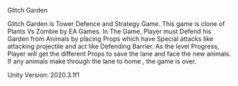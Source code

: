 Glitch Garden

Glitch Garden is Tower Defence and Strategy Game. This game is clone of Plants Vs Zombie by EA Games. 
In The Game, Player must Defend his Garden from Animals by placing Props which have Special attacks like attacking projectile and act like Defending Barrier. 
As the level Progress, Player will get the different Props to save the lane and face the new animals. 
If any animals make through the lane to home , the game is over. 

Unity Version: 2020.3.1f1
